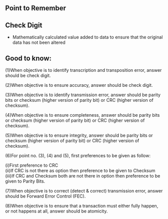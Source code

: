 Point to Remember
---

Check Digit
---
- Mathematically calculated value added to data to ensure that the original data has not been altered

Good to know:
---

(1)When objective is to identify transcription and transposition error, answer should be check digit.

(2)When objective is to ensure accuracy, answer should be check digit.

(3)When objective is to identify transmission error, answer should be parity bits or checksum (higher version of parity bit) or CRC (higher version of checksum).

(4)When objective is to ensure completeness, answer should be parity bits or checksum (higher version of parity bit) or CRC (higher version of checksum).

(5)When objective is to ensure integrity, answer should be parity bits or checksum (higher version of parity bit) or CRC (higher version of checksum).

(6)For point no. (3), (4) and (5), first preferences to be given as follow:

(i)First preference to CRC  
(ii)If CRC is not there as option then preference to be given to Checksum  
(iii)If CRC and Checksum both are not there in option then preference to be given to Parity Bits.

(7)When objective is to correct (detect & correct) transmission error, answer should be Forward Error Control (FEC).

(8)When objective is to ensure that a transaction must either fully happen, or not happens at all, answer should be atomicity.